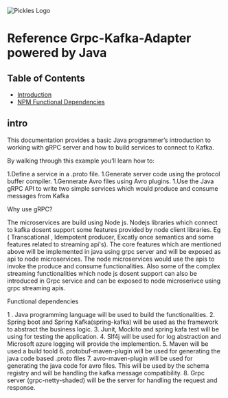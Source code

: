 <!-- <p align="center">
  <a href="https://www.pickles.com.au/" target="blank"><img src="https://upload.wikimedia.org/wikipedia/commons/4/48/Pickles-Logo.jpg" width="320" alt="Pickles Logo" /></a>
</p> -->

![Pickles Logo](/images/logo.jpg)

# Reference Grpc-Kafka-Adapter powered by Java

## Table of Contents

- [Introduction](#intro)
- [NPM Functional Dependencies](#npm-functional-dependencies)


## intro
This documentation provides a basic Java programmer’s introduction to working with gRPC server and how to build services 
to connect to Kafka.

By walking through this example you’ll learn how to:

1.Define a service in a .proto file.
1.Generate server code using the protocol buffer compiler.
1.Gennerate Avro files using Avro plugins.
1.Use the Java gRPC API to write two simple services which would produce and consume messages from Kafka

Why use gRPC?

   The microservices are build using Node js. Nodejs libraries which connect to kafka dosent support some features provided by node client 
   libraries. Eg ( Transcational , Idempotent producer, Excatly once semantics and some features related to streaming api's). The core features which are mentioned above will be implemented in java using grpc server and will be exposed as api to node microservices. The node microservices would use the apis to invoke the produce and consume functionalities. Also some of the complex streaming functionalities which node js dosent support can also be introduced in Grpc service and can be exposed to node microserivce using grpc streaming apis. 
   
   
Functional dependencies 
 
 1 . Java programming language will be used to build the functionalities.
 2.  Spring boot and Spring Kafka(spring-kafka) will be used as the framework to abstract the business logic.
 3.  Junit, Mockito and spring kafa test will be using for testing the application. 
 4.  Slf4j will be used for log abstraction and Microsoft azure logging will provide the implemention.
 5.  Maven will be used a build toold
 6.  protobuf-maven-plugin will be used for generating the java code based .proto files
 7.  avro-maven-plugin will be used for generating the java code for avro files. This will be used by the schema registry and will be handling
 the kafka message compatibility.
 8. Grpc server (grpc-netty-shaded) will be the server for handling the request and response.
 


 

